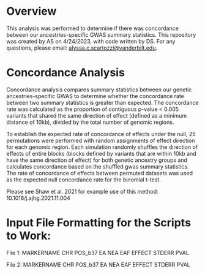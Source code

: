 # Overview
This analysis was performed to determine if there was concordance between our ancestries-specific GWAS summary statistics. This repository was created by AS on 4/24/2023, with code written by DS. For any questions, please email: alyssa.c.scartozzi@vanderbilt.edu. 

# Concordance Analysis
Concordance analysis compares summary statistics between our genetic ancestries-specific GWAS to determine whether the concordance rate between two summary statistics is greater than expected. The concordance rate was calculated as the proportion of contiguous p-value < 0.005 variants that shared the same direction of effect (defined as a minimum distance of 10kb), divided by the total number of genomic regions. 

To establish the expected rate of concordance of effects under the null, 25 permutations were performed with random assignments of effect direction for each genomic region. Each simulation randomly shuffles the direction of effects of entire blocks (blocks defined by variants that are within 10kb and have the same direction of effect) for both genetic ancestry groups and calculates concordance based on the shuffled gwas summary statistics. The rate of concordance of effects between permuted datasets was used as the expected null concordance rate for the binomial t-test.

Please see Shaw et al. 2021 for example use of this method: 10.1016/j.ajhg.2021.11.004

# Input File Formatting for the Scripts to Work:
File 1: 
MARKERNAME	CHR	POS_b37	EA	NEA	EAF	EFFECT	STDERR	PVAL

File 2:
MARKERNAME	CHR	POS_b37	EA	NEA	EAF	EFFECT	STDERR	PVAL
